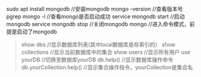 sudo apt install mongodb	//安装mongodb
mongo -version		//查看版本号
pgrep mongo -l		//查看mongo是否启动成功
service mongodb start 	//启动mongodb
service mongodb stop	//关闭mongodb
mongo			//进入命令模式，前提是启动了mongodb
>show dbs		//显示数据库列表(其中local数据库是存索引的）
>show collections 	//显示当前数据库中的集合
>show users		//显示所有用户
>use yourDB		//切换至数据库yourDB
>db.help()		//显示数据库操作命令
>db.yourCollection.help()	//显示集合操作指令，yourCollection是集合名

